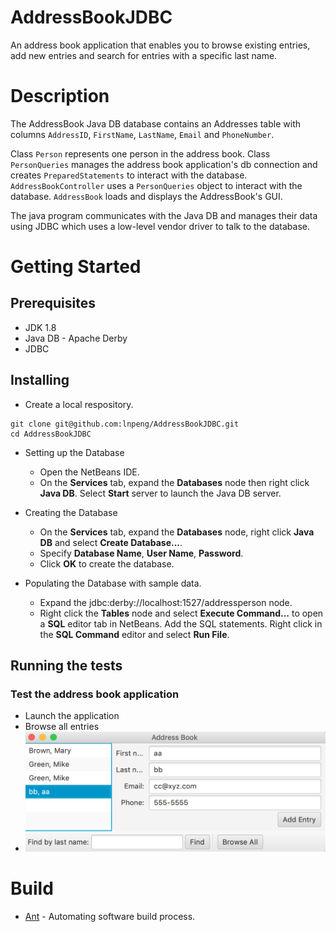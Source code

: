 # AddressBookJDBC
An address book application that enables you to browse existing entries, add new entries and search for entries with a specific last name.

# Description
The AddressBook Java DB database contains an Addresses table with columns `AddressID`, `FirstName`, `LastName`, `Email` and `PhoneNumber`.

Class `Person` represents one person in the address book. Class `PersonQueries` manages the address book application's db connection and creates `PreparedStatements` to interact with the database. `AddressBookController` uses a `PersonQueries` object to interact with the database. `AddressBook` loads and displays the AddressBook's GUI.

The java program communicates with the Java DB and manages their data using JDBC which uses a low-level vendor driver to talk to the database.

# Getting Started
## Prerequisites
- JDK 1.8
- Java DB - Apache Derby
- JDBC

## Installing
- Create a local respository.
```
git clone git@github.com:lnpeng/AddressBookJDBC.git
cd AddressBookJDBC
```

- Setting up the Database
  - Open the NetBeans IDE.
  - On the **Services** tab, expand the **Databases** node then right click **Java DB**. Select **Start** server to launch the Java DB server.
  
- Creating the Database
  - On the **Services** tab, expand the **Databases** node, right click **Java DB** and select **Create Database...**.
  - Specify **Database Name**, **User Name**, **Password**.
  - Click **OK** to create the database.
  
- Populating the Database with sample data.
  - Expand the jdbc:derby://localhost:1527/addressperson node.
  - Right click the **Tables** node and select **Execute Command...** to open a **SQL** editor tab in NetBeans. Add the SQL statements. Right click in the **SQL Command** editor and select **Run File**.
  
## Running the tests
### Test the address book application
- Launch the application
- Browse all entries
- ![Screenshot](https://github.com/lnpeng/AddressBookJDBC/blob/master/Screen%20Shot%202018-12-01%20at%2010.05.31%20AM.png)

# Build
- [Ant](https://ant.apache.org/) - Automating software build process.
